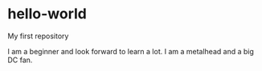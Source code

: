 # hello-world
My first repository

I am a beginner and look forward to learn a lot. I am a metalhead and a big DC fan.
